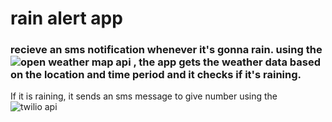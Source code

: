 # rain alert app

### recieve an sms notification whenever it's gonna rain. using the ![open weather map api](https://openweathermap.org/api) , the app gets the weather data based on the location and time period and it checks if it's raining.
If it is raining, it sends an sms message to give number using the ![twilio api](https://www.twilio.com/en-us) 
